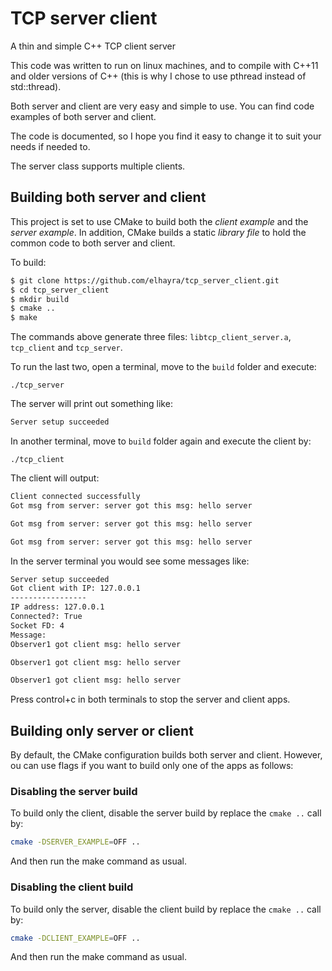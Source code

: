# TCP server client
A thin and simple C++ TCP client server

This code was written to run on linux machines, and to compile with C++11 and older versions of C++ (this is why I chose to use pthread instead of std::thread).

Both server and client are very easy and simple to use. You can find code examples of both server and client. 

The code is documented, so I hope you find it easy to change it to suit your needs if needed to.

The server class supports multiple clients.

## Building both server and client

This project is set to use CMake to build both the *client example* and the *server example*. In addition, CMake builds a static *library file* to hold the common code to both server and client.

To build:

```bash
$ git clone https://github.com/elhayra/tcp_server_client.git
$ cd tcp_server_client
$ mkdir build
$ cmake ..
$ make
```
The commands above generate three files: `libtcp_client_server.a`, `tcp_client` and `tcp_server`.

To run the last two, open a terminal, move to the `build` folder and execute:
```
./tcp_server
```
The server will print out something like:
```bash
Server setup succeeded
```
In another terminal, move to `build` folder again and execute the client by:
```
./tcp_client
```
The client will output:
```bash
Client connected successfully
Got msg from server: server got this msg: hello server

Got msg from server: server got this msg: hello server

Got msg from server: server got this msg: hello server
```
In the server terminal you would see some messages like:
```bash
Server setup succeeded
Got client with IP: 127.0.0.1
-----------------
IP address: 127.0.0.1
Connected?: True
Socket FD: 4
Message: 
Observer1 got client msg: hello server

Observer1 got client msg: hello server

Observer1 got client msg: hello server
```

Press control+c in both terminals to stop the server and client apps.

## Building only server or client

By default, the CMake configuration builds both server and client. However, ou can use flags if you want to build only one of the apps as follows:

### Disabling the server build

To build only the client, disable the server build by replace the `cmake ..` call by:

```bash
cmake -DSERVER_EXAMPLE=OFF ..
```
And then run the make command as usual.

### Disabling the client build

To build only the server, disable the client build by replace the `cmake ..` call by:

```bash
cmake -DCLIENT_EXAMPLE=OFF ..
```
And then run the make command as usual.

